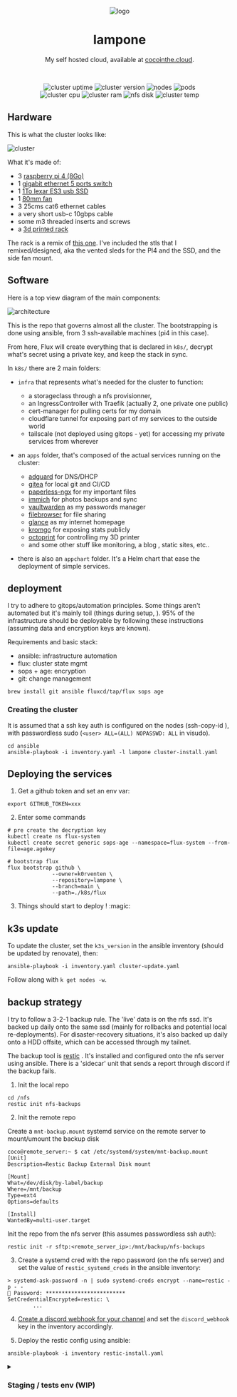 

<div align="center">

![logo](./resources/logo.png)

<h1>lampone</h1>

My self hosted cloud, available at [cocointhe.cloud](https://cocointhe.cloud).

<br>

![cluster uptime](https://img.shields.io/endpoint?url=https%3A%2F%2Fstats.cocointhe.cloud%2Fcluster_uptime_days&style=for-the-badge&color=blue)
![cluster version](https://img.shields.io/endpoint?url=https%3A%2F%2Fstats.cocointhe.cloud%2Fkubernetes_version&style=for-the-badge&color=blue)
![nodes](https://img.shields.io/endpoint?url=https%3A%2F%2Fstats.cocointhe.cloud%2Fnodes_count&style=for-the-badge&color=purple)
![pods](https://img.shields.io/endpoint?url=https%3A%2F%2Fstats.cocointhe.cloud%2Fpods_count&style=for-the-badge&color=purple)
<br>
![cluster cpu](https://img.shields.io/endpoint?url=https%3A%2F%2Fstats.cocointhe.cloud%2Fcluster_cpu_usage&style=for-the-badge)
![cluster ram](https://img.shields.io/endpoint?url=https%3A%2F%2Fstats.cocointhe.cloud%2Fcluster_memory_usage&style=for-the-badge)
![nfs disk](https://img.shields.io/endpoint?url=https%3A%2F%2Fstats.cocointhe.cloud%2Fnfs_disk_usage&style=for-the-badge)
![cluster temp](https://img.shields.io/endpoint?url=https%3A%2F%2Fstats.cocointhe.cloud%2Fcluster_temperature&style=for-the-badge)

</div>



## Hardware

This is what the cluster looks like:

![cluster](./resources/cluster.gif)

What it's made of:

- 3 [raspberry pi 4 (8Go)](https://www.raspberrypi.com/products/raspberry-pi-4-model-b/)
- 1 [gigabit ethernet 5 ports switch](https://www.tp-link.com/home-networking/soho-switch/tl-sg105/)
- 1 [1To lexar ES3 usb SSD](https://www.lexar.com/products/Lexar-ES3-Portable-SSD/)
- 1 [80mm fan](https://www.thermalright.com/product/tl-8015w/)
- 3 25cms cat6 ethernet cables
- a very short usb-c 10gbps cable
- some m3 threaded inserts and screws
- a [3d printed rack](https://github.com/k0rventen/lampone/tree/main/3d)

The rack is a remix of [this one](https://makerworld.com/en/models/180806-raspberry-pi-4-5-mini-server-rack-case). I've included the stls that I remixed/designed, aka the vented sleds for the PI4 and the SSD, and the side fan mount.

</details>


## Software

Here is a top view diagram of the main components:

![architecture](./resources/arch.png)

This is the repo that governs almost all the cluster. The bootstrapping is done using ansible, from 3 ssh-available machines (pi4 in this case).

From here, Flux will create everything that is declared in `k8s/`, decrypt what's secret using a private key, and keep the stack in sync.

In `k8s/` there are 2 main folders:
- `infra` that represents what's needed for the cluster to function:
  - a storageclass through a nfs provisionner,
  - an IngressController with Traefik (actually 2, one private one public)
  - cert-manager for pulling certs for my domain
  - cloudflare tunnel for exposing part of my services to the outside world
  - tailscale (not deployed using gitops - yet) for accessing my private services from wherever

- an `apps` folder, that's composed of the actual services running on the cluster:
  - [adguard](https://github.com/AdguardTeam/AdGuardHome) for DNS/DHCP
  - [gitea](https://github.com/go-gitea/gitea) for local git and CI/CD
  - [paperless-ngx](https://github.com/paperless-ngx/paperless-ngx) for my important files
  - [immich](https://github.com/immich-app/immich) for photos backups and sync
  - [vaultwarden](https://github.com/dani-garcia/vaultwarden) as my passwords manager
  - [filebrowser](https://github.com/filebrowser/filebrowser) for file sharing
  - [glance](https://github.com/glanceapp/glance) as my internet homepage
  - [kromgo](https://github.com/kashalls/kromgo) for exposing stats publicly
  - [octoprint](https://github.com/OctoPrint/OctoPrint) for controlling my 3D printer
  - and some other stuff like monitoring, a blog , static sites, etc..

- there is also an `appchart` folder. It's a Helm chart that ease the deployment of simple services.



## deployment

I try to adhere to gitops/automation principles.
Some things aren't automated but it's mainly toil (things during setup, ).
95% of the infrastructure should be deployable by following these instructions (assuming data and encryption keys are known).

Requirements and basic stack:
- ansible: infrastructure automation
- flux: cluster state mgmt
- sops + age: encryption
- git: change management

```
brew install git ansible fluxcd/tap/flux sops age
```


### Creating the cluster

It is assumed that a ssh key auth is configured on the nodes (ssh-copy-id <ip>),
with passwordless sudo (`<user> ALL=(ALL) NOPASSWD: ALL` in visudo).

```
cd ansible
ansible-playbook -i inventory.yaml -l lampone cluster-install.yaml
```


## Deploying the services

1. Get a github token and set an env var:

```fish
export GITHUB_TOKEN=xxx
```

2. Enter some commands
```fish
# pre create the decryption key
kubectl create ns flux-system
kubectl create secret generic sops-age --namespace=flux-system --from-file=age.agekey

# bootstrap flux
flux bootstrap github \
              --owner=k0rventen \
              --repository=lampone \
              --branch=main \
              --path=./k8s/flux
```

3. Things should start to deploy ! :magic:


## k3s update

To update the cluster, set the `k3s_version` in the ansible inventory (should be updated by renovate), then:
```
ansible-playbook -i inventory.yaml cluster-update.yaml
```
Follow along with `k get nodes -w`.


## backup strategy

I try to follow a 3-2-1 backup rule. The 'live' data is on the nfs ssd.
It's backed up daily onto the same ssd (mainly for rollbacks and potential local re-deployments).
For disaster-recovery situations, it's also backed up daily onto a HDD offsite, which can be accessed through my tailnet.

The backup tool is [restic](https://restic.net/) . It's installed and configured onto the nfs server using ansible. There is a 'sidecar' unit that sends a report through discord if the backup fails.

1. Init the local repo

```
cd /nfs
restic init nfs-backups
```

2. Init the remote repo

Create a `mnt-backup.mount` systemd service on the remote server to mount/umount the backup disk
```
coco@remote_server:~ $ cat /etc/systemd/system/mnt-backup.mount
[Unit]
Description=Restic Backup External Disk mount

[Mount]
What=/dev/disk/by-label/backup
Where=/mnt/backup
Type=ext4
Options=defaults

[Install]
WantedBy=multi-user.target
```

Init the repo from the nfs server (this assumes passwordless ssh auth):
```
restic init -r sftp:<remote_server_ip>:/mnt/backup/nfs-backups
```

3. Create a systemd cred with the repo password (on the nfs server) and set the value of `restic_systemd_creds` in the ansible inventory:
```
> systemd-ask-password -n | sudo systemd-creds encrypt --name=restic -p - -
🔐 Password: *************************
SetCredentialEncrypted=restic: \
        ...
```

4. [Create a discord webhook for your channel](https://support.discord.com/hc/en-us/articles/228383668-Intro-to-Webhooks) and set the `discord_webhook` key in the inventory accordingly.

5. Deploy the restic config using ansible:

```
ansible-playbook -i inventory restic-install.yaml
```

<details>
<summary><h3> Staging / tests env (WIP)</h3></summary>

A staging environment can be deployed using [vagrant](https://developer.hashicorp.com/vagrant/downloads):
```
brew tap hashicorp/tap
brew install hashicorp/tap/vagrant
sudo apt install virtualbox vagrant --no-install-recommends
```

Then create the staging env:
```
# launch
vagrant up

# add the nodes ssh config
vagrant ssh-config >> $HOME/.ssh/config

# deploy the cluster
cd ansible
ansible-playbook -i inventory.yaml -l staging cluster-install.yaml

# get the kubectl config
cd ..
vagrant ssh -c "kubectl config view --raw" staging-master > $HOME/.kube/configs/staging

# test
kubectl get nodes
```

Then bootstrap the cluster using flux from [this section](#deploying-the-services), using a develop branch.

</details>
